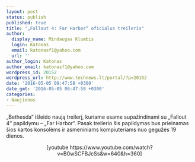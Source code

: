```yaml
---
layout: post
status: publish
published: true
title: "„Fallout 4: Far Harbor“ oficialus treileris"
author:
  display_name: Mindaugas Klumbis
  login: Katonas
  email: katonasf1@yahoo.com
  url: ''
author_login: Katonas
author_email: katonasf1@yahoo.com
wordpress_id: 20152
wordpress_url: http://www.technews.lt/portal/?p=20152
date: '2016-05-05 09:47:58 +0300'
date_gmt: '2016-05-05 06:47:58 +0300'
categories:
- Naujienos
---
```

<p>„Bethesda“ išleido naują treilerį, kuriame esame supažindinami su „Fallout 4“ papildymu – „Far Harbor“. Pasak treilerio šis papildymas bus prieinamas šios kartos konsolėms ir asmeniniams kompiuteriams nuo gegužės 19 dienos.</p>
<p style="text-align: center">[youtube https://www.youtube.com/watch?v=B0wSCFBJcSs&w=640&h=360]</p>
